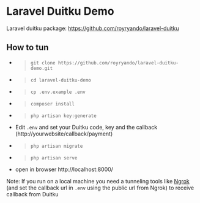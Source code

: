 # Laravel Duitku Demo

Laravel duitku package: https://github.com/royryando/laravel-duitku

## How to tun
- > `git clone https://github.com/royryando/laravel-duitku-demo.git`
- > `cd laravel-duitku-demo`
- > `cp .env.example .env`
- > `composer install`
- > `php artisan key:generate`
- Edit `.env` and set your Duitku code, key and the callback (http://yourwebsite/callback/payment)
- > `php artisan migrate`
- > `php artisan serve`
- open in browser http://localhost:8000/


Note: If you run on a local machine you need a tunneling tools like [Ngrok](https://ngrok.com/) (and set the callback url in `.env` using the public url from Ngrok) to receive callback from Duitku
